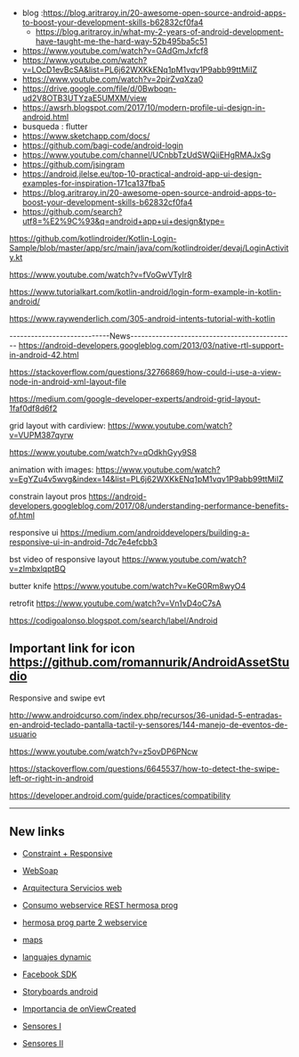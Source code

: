 * blog :https://blog.aritraroy.in/20-awesome-open-source-android-apps-to-boost-your-development-skills-b62832cf0fa4
  * https://blog.aritraroy.in/what-my-2-years-of-android-development-have-taught-me-the-hard-way-52b495ba5c51
* https://www.youtube.com/watch?v=GAdGmJxfcf8
* https://www.youtube.com/watch?v=LOcD1evBcSA&list=PL6j62WXKkENq1pM1vqv1P9abb99ttMiIZ
* https://www.youtube.com/watch?v=2pirZvqXza0
* https://drive.google.com/file/d/0Bwboqn-ud2V8OTB3UTYzaE5UMXM/view
* https://awsrh.blogspot.com/2017/10/modern-profile-ui-design-in-android.html
* busqueda : flutter
* https://www.sketchapp.com/docs/
* https://github.com/bagi-code/android-login
* https://www.youtube.com/channel/UCnbbTzUdSWQiiEHgRMAJxSg
* https://github.com/jsingram
* https://android.jlelse.eu/top-10-practical-android-app-ui-design-examples-for-inspiration-171ca137fba5
* https://blog.aritraroy.in/20-awesome-open-source-android-apps-to-boost-your-development-skills-b62832cf0fa4
* https://github.com/search?utf8=%E2%9C%93&q=android+app+ui+design&type=



https://github.com/kotlindroider/Kotlin-Login-Sample/blob/master/app/src/main/java/com/kotlindroider/devaj/LoginActivity.kt

https://www.youtube.com/watch?v=fVoGwVTyIr8

https://www.tutorialkart.com/kotlin-android/login-form-example-in-kotlin-android/

https://www.raywenderlich.com/305-android-intents-tutorial-with-kotlin



----------------------------News----------------------------------------------
https://android-developers.googleblog.com/2013/03/native-rtl-support-in-android-42.html

https://stackoverflow.com/questions/32766869/how-could-i-use-a-view-node-in-android-xml-layout-file

https://medium.com/google-developer-experts/android-grid-layout-1faf0df8d6f2

grid layout with cardiview: https://www.youtube.com/watch?v=VUPM387qyrw

https://www.youtube.com/watch?v=qOdkhGyy9S8

animation with images: https://www.youtube.com/watch?v=EgYZu4v5wvg&index=14&list=PL6j62WXKkENq1pM1vqv1P9abb99ttMiIZ

constrain layout pros https://android-developers.googleblog.com/2017/08/understanding-performance-benefits-of.html

responsive ui https://medium.com/androiddevelopers/building-a-responsive-ui-in-android-7dc7e4efcbb3

bst video of responsive layout https://www.youtube.com/watch?v=zImbxlqptBQ

butter knife https://www.youtube.com/watch?v=KeG0Rm8wyO4

retrofit https://www.youtube.com/watch?v=Vn1vD4oC7sA



https://codigoalonso.blogspot.com/search/label/Android

## Important link for icon https://github.com/romannurik/AndroidAssetStudio

Responsive and swipe evt

http://www.androidcurso.com/index.php/recursos/36-unidad-5-entradas-en-android-teclado-pantalla-tactil-y-sensores/144-manejo-de-eventos-de-usuario

https://www.youtube.com/watch?v=z5ovDP6PNcw

https://stackoverflow.com/questions/6645537/how-to-detect-the-swipe-left-or-right-in-android

https://developer.android.com/guide/practices/compatibility



---------------------------------------------------------------------------------------------

## New links

* [Constraint + Responsive](https://developer.android.com/training/constraint-layout/?hl=es-419)

* [WebSoap](https://www.youtube.com/watch?v=oV7UFdo05Po)
* [Arquitectura Servicios web](http://www.jtech.ua.es/j2ee/publico/servc-web-2012-13/sesion01-apuntes.html)
* [Consumo webservice REST hermosa prog](http://www.hermosaprogramacion.com/2015/12/consumir-un-servicio-web-rest-desde-android/)
* [hermosa prog parte 2 webservice](http://www.hermosaprogramacion.com/2015/10/servicio-web-restful-android-php-mysql-json/)
* [maps](https://www.youtube.com/watch?v=oUHngtm6PQE)
* [languajes dynamic](https://www.youtube.com/watch?v=zILw5eV9QBQ)
* [Facebook SDK](https://www.youtube.com/watch?v=KjBNFWKNMOY)
* [Storyboards android](https://www.youtube.com/watch?v=GOpeBbfyb6s)
* [Importancia de onViewCreated](https://stackoverflow.com/questions/34541650/nullpointerexception-when-trying-to-access-views-in-a-kotlin-fragment)
* [Sensores I](https://developer.android.com/guide/topics/sensors/sensors_overview)
* [Sensores II](https://developer.android.com/guide/topics/sensors/sensors_position)

